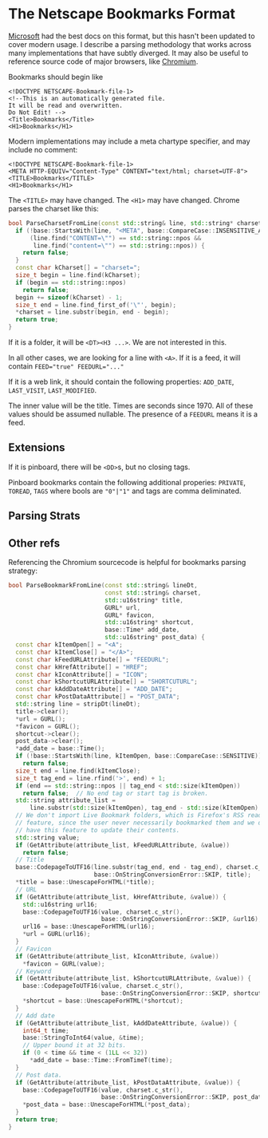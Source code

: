 # The Netscape Bookmarks Format

[Microsoft](<https://learn.microsoft.com/en-us/previous-versions/windows/internet-explorer/ie-developer/platform-apis/aa753582(v=vs.85)>) had the best docs on this format, but this hasn't been updated to cover modern usage. I describe a parsing methodology that works across many implementations that have subtly diverged. It may also be useful to reference source code of major browsers, like [Chromium](https://source.chromium.org/chromium/chromium/src/+/main:chrome/utility/importer/bookmark_html_reader.cc;l=107;drc=90cac1911508d3d682a67c97aa62483eb712f69a;bpv=0;bpt=1).

Bookmarks should begin like

```
<!DOCTYPE NETSCAPE-Bookmark-file-1>
<!--This is an automatically generated file.
It will be read and overwritten.
Do Not Edit! -->
<Title>Bookmarks</Title>
<H1>Bookmarks</H1>
```

Modern implementations may include a meta chartype specifier, and may include no comment:

```
<!DOCTYPE NETSCAPE-Bookmark-file-1>
<META HTTP-EQUIV="Content-Type" CONTENT="text/html; charset=UTF-8">
<TITLE>Bookmarks</TITLE>
<H1>Bookmarks</H1>
```

The `<TITLE>` may have changed. The `<H1>` may have changed. Chrome parses the charset like this:

```cpp
bool ParseCharsetFromLine(const std::string& line, std::string* charset) {
  if (!base::StartsWith(line, "<META", base::CompareCase::INSENSITIVE_ASCII) ||
      (line.find("CONTENT=\"") == std::string::npos &&
       line.find("content=\"") == std::string::npos)) {
    return false;
  }
  const char kCharset[] = "charset=";
  size_t begin = line.find(kCharset);
  if (begin == std::string::npos)
    return false;
  begin += sizeof(kCharset) - 1;
  size_t end = line.find_first_of('\"', begin);
  *charset = line.substr(begin, end - begin);
  return true;
}
```

If it is a folder, it will be `<DT><H3 ...>`. We are not interested in this.

In all other cases, we are looking for a line with `<A>`. If it is a feed, it will contain `FEED="true" FEEDURL="..."`

If it is a web link, it should contain the following properties: `ADD_DATE`, `LAST_VISIT`, `LAST_MODIFIED`.

The inner value will be the title. Times are seconds since 1970. All of these values should be assumed nullable. The presence of a `FEEDURL` means it is a feed.

## Extensions

If it is pinboard, there will be `<DD>`s, but no closing tags.

Pinboard bookmarks contain the following additional properies: `PRIVATE`, `TOREAD`, `TAGS` where bools are `"0"|"1"` and tags are comma deliminated.

## Parsing Strats

## Other refs

Referencing the Chromium sourcecode is helpful for bookmarks parsing strategy:

```cpp
bool ParseBookmarkFromLine(const std::string& lineDt,
                           const std::string& charset,
                           std::u16string* title,
                           GURL* url,
                           GURL* favicon,
                           std::u16string* shortcut,
                           base::Time* add_date,
                           std::u16string* post_data) {
  const char kItemOpen[] = "<A";
  const char kItemClose[] = "</A>";
  const char kFeedURLAttribute[] = "FEEDURL";
  const char kHrefAttribute[] = "HREF";
  const char kIconAttribute[] = "ICON";
  const char kShortcutURLAttribute[] = "SHORTCUTURL";
  const char kAddDateAttribute[] = "ADD_DATE";
  const char kPostDataAttribute[] = "POST_DATA";
  std::string line = stripDt(lineDt);
  title->clear();
  *url = GURL();
  *favicon = GURL();
  shortcut->clear();
  post_data->clear();
  *add_date = base::Time();
  if (!base::StartsWith(line, kItemOpen, base::CompareCase::SENSITIVE))
    return false;
  size_t end = line.find(kItemClose);
  size_t tag_end = line.rfind('>', end) + 1;
  if (end == std::string::npos || tag_end < std::size(kItemOpen))
    return false;  // No end tag or start tag is broken.
  std::string attribute_list =
      line.substr(std::size(kItemOpen), tag_end - std::size(kItemOpen) - 1);
  // We don't import Live Bookmark folders, which is Firefox's RSS reading
  // feature, since the user never necessarily bookmarked them and we don't
  // have this feature to update their contents.
  std::string value;
  if (GetAttribute(attribute_list, kFeedURLAttribute, &value))
    return false;
  // Title
  base::CodepageToUTF16(line.substr(tag_end, end - tag_end), charset.c_str(),
                        base::OnStringConversionError::SKIP, title);
  *title = base::UnescapeForHTML(*title);
  // URL
  if (GetAttribute(attribute_list, kHrefAttribute, &value)) {
    std::u16string url16;
    base::CodepageToUTF16(value, charset.c_str(),
                          base::OnStringConversionError::SKIP, &url16);
    url16 = base::UnescapeForHTML(url16);
    *url = GURL(url16);
  }
  // Favicon
  if (GetAttribute(attribute_list, kIconAttribute, &value))
    *favicon = GURL(value);
  // Keyword
  if (GetAttribute(attribute_list, kShortcutURLAttribute, &value)) {
    base::CodepageToUTF16(value, charset.c_str(),
                          base::OnStringConversionError::SKIP, shortcut);
    *shortcut = base::UnescapeForHTML(*shortcut);
  }
  // Add date
  if (GetAttribute(attribute_list, kAddDateAttribute, &value)) {
    int64_t time;
    base::StringToInt64(value, &time);
    // Upper bound it at 32 bits.
    if (0 < time && time < (1LL << 32))
      *add_date = base::Time::FromTimeT(time);
  }
  // Post data.
  if (GetAttribute(attribute_list, kPostDataAttribute, &value)) {
    base::CodepageToUTF16(value, charset.c_str(),
                          base::OnStringConversionError::SKIP, post_data);
    *post_data = base::UnescapeForHTML(*post_data);
  }
  return true;
}
```
